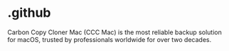 # .github
Carbon Copy Cloner Mac (CCC Mac) is the most reliable backup solution for macOS, trusted by professionals worldwide for over two decades.
